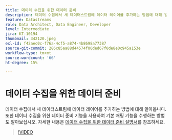 ```yaml
---
title: 데이터 수집을 위한 데이터 준비
description: 데이터 수집에서 새 데이터스트림에 데이터 레이어를 추가하는 방법에 대해 알아봅니다.
feature: Datastreams
role: Data Architect, Data Engineer, Developer
level: Intermediate
jira: KT-10194
thumbnail: 342120.jpeg
exl-id: f42aec0c-f76a-4cf5-a874-4b8698a77387
source-git-commit: 286c85aa88d44574f00ded67f0de8e0c945a153e
workflow-type: tm+mt
source-wordcount: '66'
ht-degree: 15%

---
```


# 데이터 수집을 위한 데이터 준비

데이터 수집에서 새 데이터스트림에 데이터 레이어를 추가하는 방법에 대해 알아봅니다. 또한 데이터 수집을 위한 데이터 준비 기능을 사용하여 기본 매핑 기능을 수행하는 방법도 알아보십시오. 자세한 내용은 [데이터 수집을 위한 데이터 준비 설명서](https://experienceleague.adobe.com/docs/experience-platform/edge/fundamentals/datastreams.html#data-prep)를 참조하세요.

>[!VIDEO](https://video.tv.adobe.com/v/342120/?learn=on&enablevpops)
